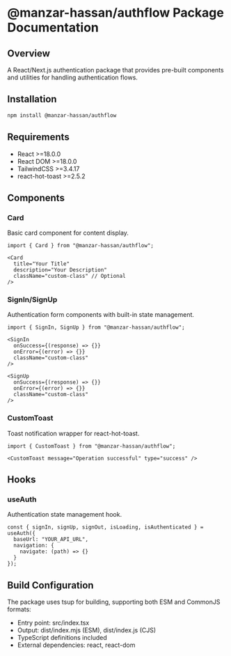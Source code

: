 # @manzar-hassan/authflow Package Documentation

## Overview
A React/Next.js authentication package that provides pre-built components and utilities for handling authentication flows.

## Installation
```bash
npm install @manzar-hassan/authflow
```

## Requirements
- React >=18.0.0
- React DOM >=18.0.0
- TailwindCSS >=3.4.17
- react-hot-toast >=2.5.2

## Components

### Card
Basic card component for content display.
```tsx
import { Card } from "@manzar-hassan/authflow";

<Card
  title="Your Title"
  description="Your Description"
  className="custom-class" // Optional
/>
```

### SignIn/SignUp
Authentication form components with built-in state management.
```tsx
import { SignIn, SignUp } from "@manzar-hassan/authflow";

<SignIn
  onSuccess={(response) => {}}
  onError={(error) => {}}
  className="custom-class"
/>

<SignUp
  onSuccess={(response) => {}}
  onError={(error) => {}}
  className="custom-class"
/>
```

### CustomToast
Toast notification wrapper for react-hot-toast.
```tsx
import { CustomToast } from "@manzar-hassan/authflow";

<CustomToast message="Operation successful" type="success" />
```

## Hooks

### useAuth
Authentication state management hook.
```tsx
const { signIn, signUp, signOut, isLoading, isAuthenticated } = useAuth({
  baseUrl: "YOUR_API_URL",
  navigation: {
    navigate: (path) => {}
  }
});
```

## Build Configuration
The package uses tsup for building, supporting both ESM and CommonJS formats:
- Entry point: src/index.tsx
- Output: dist/index.mjs (ESM), dist/index.js (CJS)
- TypeScript definitions included
- External dependencies: react, react-dom
